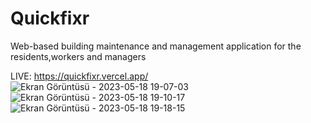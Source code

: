 # Quickfixr
Web-based  building maintenance  and management  application  for the residents,workers and managers 

LIVE: https://quickfixr.vercel.app/     
![Ekran Görüntüsü - 2023-05-18 19-07-03](https://github.com/erentrk01/Quickfixr/assets/68688967/14553fec-0540-4cf2-bfd2-49ca9c1f6b11)
![Ekran Görüntüsü - 2023-05-18 19-10-17](https://github.com/erentrk01/Quickfixr/assets/68688967/653fc648-6549-42fb-b1f4-5f934317055b)
![Ekran Görüntüsü - 2023-05-18 19-18-15](https://github.com/erentrk01/Quickfixr/assets/68688967/301becb8-ca1f-40c9-9647-d36e034f4b8d)
